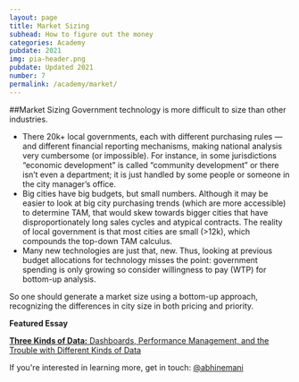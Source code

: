 ```yaml
---
layout: page
title: Market Sizing
subhead: How to figure out the money
categories: Academy
pubdate: 2021
img: pia-header.png
pubdate: Updated 2021
number: 7
permalink: /academy/market/
---
```


##Market Sizing
Government technology is more difficult to size than other industries.

- There 20k+ local governments, each with different purchasing rules — and different financial reporting mechanisms, making national analysis very cumbersome (or impossible). For instance, in some jurisdictions “economic development” is called “community development” or there isn’t even a department; it is just handled by some people or someone in the city manager’s office.
- Big cities have big budgets, but small numbers. Although it may be easier to look at big city purchasing trends (which are more accessible) to determine TAM, that would skew towards bigger cities that have disproportionately long sales cycles and atypical contracts. The reality of local government is that most cities are small (>12k), which compounds the top-down TAM calculus.
- Many new technologies are just that, new. Thus, looking at previous budget allocations for technology misses the point: government spending is only growing so consider willingness to pay (WTP) for bottom-up analysis.

So one should generate a market size using a bottom-up approach, recognizing the differences in city size in both pricing and priority. 

<strong>Featured Essay</strong>

<a href="https://abhinemani.com/essays/2021/02/10/Dashboards/"><strong>Three Kinds of Data:</strong> Dashboards, Performance Management, and the Trouble with Different Kinds of Data</a>

If you're interested in learning more, get in touch: <a href="https://twitter.com/@abhinemani" target="_blank">@abhinemani</a>
